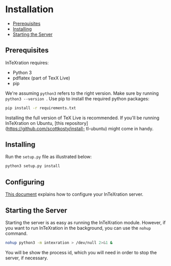 # Installation

 - [Prerequisites](#prerequisites)
 - [Installing](#installing)
 - [Starting the Server](#starting-the-server)

## Prerequisites

InTeXration requires:

- Python 3
- pdflatex (part of TexX Live)
- pip

We're assuming `python3` refers to the right version. Make sure by running `python3 --version
`. Use pip to install the required python packages:

```bash
pip install -r requirements.txt
```

Installing the full version of TeX Live is recommended. If you'll be running
InTeXration on Ubuntu, [this repository](https://github.com/scottkosty/install-
tl-ubuntu) might come in handy.


## Installing
Run the `setup.py` file as illustrated below:
```bash
python3 setup.py install
```

## Configuring

[This document](https://github.com/JDevlieghere/InTeXration/blob/master/docs/config.md) explains how to configure your InTeXration server.

## Starting the Server
Starting the server is as easy as running the InTeXration module. However, if you
want to run InTeXration in the background, you can use the `nohup` command.

```bash
nohup python3 -m intexration > /dev/null 2>&1 &
```
You will be show the process id, which you will need in order to stop the
server, if necessary.